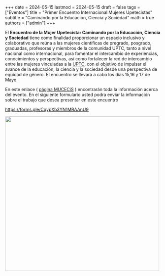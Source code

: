 +++
date      = 2024-05-15
lastmod   = 2024-05-15
draft     = false
tags      = ["Eventos"]
title     = "Primer Encuentro Internacional Mujeres Upetecistas"
subtitle  = "Caminando por la Educación, Ciencia y Sociedad"
math      = true
authors = ["admin"]
+++


El **Encuentro de la Mujer Upetecista: Caminando por la Educación, Ciencia y Sociedad**  tiene como finalidad proporcionar un espacio inclusivo y colaborativo que reúna a las mujeres científicas de pregrado, posgrado, graduadas, profesoras y miembros de la comunidad UPTC, tanto a nivel nacional como internacional, para fomentar el intercambio de experiencias, conocimientos y perspectivas, así como fortalecer la red de intercambio entre las mujeres vinculadas a la [UPTC](https://www.uptc.edu.co/sitio/portal/), con el objetivo de impulsar el avance de la educación, la ciencia y la sociedad desde una perspectiva de equidad de género. El encuentro se llevará a cabo los dias 15,16 y 17 de Mayo.

En este enlace ( [página MUCECiS](https://www.uptc.edu.co/sitio/portal/sitios/eve_mac/2024/24_05_evmacr_003/index.html#) ) encontrarán toda la información acerca del evento. En el siguiente formulario usted podra enviar la información sobre el trabajo que desea presentar en este encuentro

https://forms.gle/CqypXb3YN1MRAAnU9

<img src="https://matematicas.netlify.app/img/mucecis/p2024.png"  width="500">

